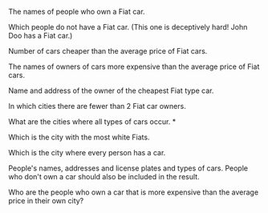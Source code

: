 The names of people who own a Fiat car.

Which people do not have a Fiat car. (This one is deceptively hard! John Doo has a Fiat car.)

Number of cars cheaper than the average price of Fiat cars.

The names of owners of cars more expensive than the average price of Fiat cars.

Name and address of the owner of the cheapest Fiat type car.

In which cities there are fewer than 2 Fiat car owners.

What are the cities where all types of cars occur. *

Which is the city with the most white Fiats.

Which is the city where every person has a car.

People's names, addresses and license plates and types of cars. People who don't own a car should also be included in the result.

Who are the people who own a car that is more expensive than the average price in their own city?
